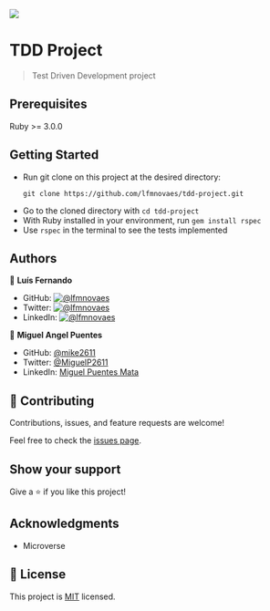 ![](https://img.shields.io/badge/Microverse-blueviolet)

# TDD Project

> Test Driven Development project

## Prerequisites

Ruby >= 3.0.0

## Getting Started

- Run git clone on this project at the desired directory:
   ```
   git clone https://github.com/lfmnovaes/tdd-project.git
   ```
- Go to the cloned directory with `cd tdd-project`
- With Ruby installed in your environment,  run `gem install rspec` 
- Use `rspec` in the terminal to see the tests implemented

## Authors

👤 **Luís Fernando**

- GitHub: [![@lfmnovaes](https://img.shields.io/github/followers/lfmnovaes?color=lightgray&style=plastic&labelColor=blue)](https://github.com/lfmnovaes)
- Twitter: [![@lfmnovaes](https://img.shields.io/twitter/follow/lfmnovaes?style=plastic&labelColor=blue)](https://www.twitter.com/lfmnovaes/)
- LinkedIn: [![@lfmnovaes](https://img.shields.io/badge/LinkedIn-blue?style=plastic&logo=linkedin)](https://www.linkedin.com/in/lfmnovaes/)


👤 **Miguel Angel Puentes**
- GitHub: [@mike2611](https://github.com/mike2611)
- Twitter: [@MiguelP2611](https://twitter.com/MiguelP2611)
- LinkedIn: [Miguel Puentes Mata](https://linkedin.com/in/miguel-puentes-mata-90a562139/)


## 🤝 Contributing

Contributions, issues, and feature requests are welcome!

Feel free to check the [issues page](../../issues/).

## Show your support

Give a ⭐️ if you like this project!

## Acknowledgments

- Microverse

## 📝 License

This project is [MIT](./LICENSE) licensed.
